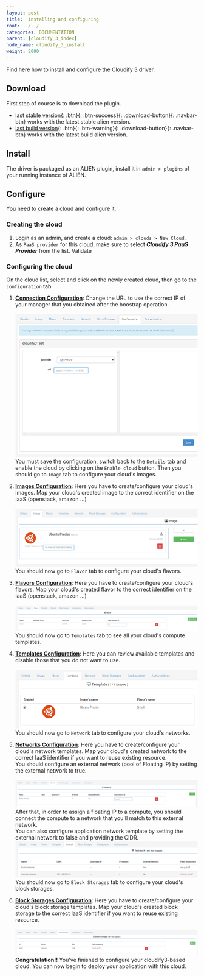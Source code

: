```yaml
---
layout: post
title:  Installing and configuring
root: ../../
categories: DOCUMENTATION
parent: [cloudify_3_index]
node_name: cloudify_3_install
weight: 2000
---
```


Find here how to install and configure the Cloudify 3 driver.

## Download ##
First step of course is to download the plugin.

* [last stable version](https://fastconnect.org/maven/service/local/artifact/maven/redirect?r=opensource&g=alien4cloud&a=alien4cloud-cloudify3-provider&v=LATEST&p=zip){: .btn}{: .btn-success}{: .download-button}{: .navbar-btn} works with the latest stable alien version.
* [last build version](https://fastconnect.org/maven/service/local/artifact/maven/redirect?r=opensource-snapshot&g=alien4cloud&a=alien4cloud-cloudify3-provider&v=LATEST&p=zip){: .btn}{: .btn-warning}{: .download-button}{: .navbar-btn} works with the latest build alien version.

## Install ##
The driver is packaged as an ALIEN plugin, install it in `admin > plugins` of your running instance of ALIEN.

## Configure ##
You need to create a cloud and configure it.

### Creating the cloud ###
1. Login as an admin, and create a cloud: `admin > clouds > New Cloud`.
2. As `PaaS provider` for this cloud, make sure to select ***Cloudify 3 PaaS Provider*** from the list. Validate

### Configuring the cloud ###
On the cloud list, select and click on the newly created cloud, then go to the `configuration` tab.

1. **<u>Connection Configuration</u>**: Change the URL to use the correct IP of your manager that you obtained after the boostrap operation.<br><br>
[![Connection configuration][config_cloud_cloudifyConUrl]][config_cloud_cloudifyConUrl]<br>
You must save the configuration, switch back to the `Details` tab and enable the cloud by clicking on the `Enable cloud` button. Then you should go to `Image` tab to configure your cloud's images.

2. **<u>Images Configuration</u>**: Here you have to create/configure your cloud's images. Map your cloud's created image to the correct identifier on the IaaS (openstack, amazon ...)<br><br>
[![Images configuration][config_cloud_cloudifyImage]][config_cloud_cloudifyImage]<br>
You should now go to `Flavor` tab to configure your cloud's flavors.

3. **<u>Flavors Configuration</u>**: Here you have to create/configure your cloud's flavors. Map your cloud's created flavor to the correct identifier on the IaaS (openstack, amazon ...)<br><br>
[![Flavors configuration][config_cloud_cloudifyFlavor]][config_cloud_cloudifyFlavor]<br>
You should now go to `Templates` tab to see all your cloud's compute templates.

4. **<u>Templates Configuration</u>**: Here you can review available templates and disable those that you do not want to use.<br><br>
[![Templates configuration][config_cloud_cloudifyTemplate]][config_cloud_cloudifyTemplate]<br>
You should now go to `Network` tab to configure your cloud's networks.

5. **<u>Networks Configuration</u>**: Here you have to create/configure your cloud's network templates. Map your cloud's created network to the correct IaaS identifier if you want to reuse existing resource.<br>
You should configure an external network (pool of Floating IP) by setting the external network to true.<br><br>
[![Networks configuration][config_cloud_cloudifyNetwork]][config_cloud_cloudifyNetwork]<br>
After that, in order to assign a floating IP to a compute, you should connect the compute to a network that you'll match to this external network.<br>
You can also configure application network template by setting the external network to false and providing the CIDR.<br>
[![Networks configuration 2][config_cloud_cloudifyNetwork2]][config_cloud_cloudifyNetwork2]<br>
You should now go to `Block Storages` tab to configure your cloud's block storages.

6. **<u>Block Storages Configuration</u>**: Here you have to create/configure your cloud's block storage templates. Map your cloud's created block storage to the correct IaaS identifier if you want to reuse existing resource.<br><br>
[![Block Storages configuration][config_cloud_cloudifyBlockStorage]][config_cloud_cloudifyBlockStorage]<br>
**Congratulation!!** You've finished to configure your cloudify3-based cloud. You can now begin to deploy your application with this cloud.

[config_cloud_cloudifyConUrl]: ../../images/cloudify3_driver/config_cloud_cloudifyConUrl.png  "Connection configuration"

[config_cloud_cloudifyImage]: ../../images/cloudify3_driver/config_cloud_cloudifyImage.png  "Images"

[config_cloud_cloudifyFlavor]: ../../images/cloudify3_driver/config_cloud_cloudifyFlavor.png  "Flavors"

[config_cloud_cloudifyTemplate]: ../../images/cloudify3_driver/config_cloud_cloudifyTemplate.png  "Templates"

[config_cloud_cloudifyNetwork]: ../../images/cloudify3_driver/config_cloud_cloudifyNetwork.png  "Networks"

[config_cloud_cloudifyNetwork2]: ../../images/cloudify3_driver/config_cloud_cloudifyNetwork2.png  "Networks 2"

[config_cloud_cloudifyBlockStorage]: ../../images/cloudify3_driver/config_cloud_cloudifyBlockStorage.png  "Block Storages"